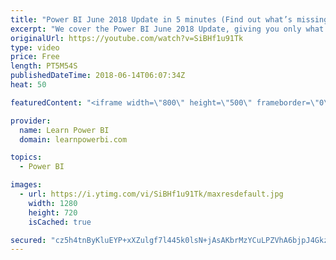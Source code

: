 ```yaml
---
title: "Power BI June 2018 Update in 5 minutes (Find out what’s missing in this update!)"
excerpt: "We cover the Power BI June 2018 Update, giving you only what you need to know in about 5 minutes or so :-) The biggest news with this update may actually be what’s missing from this update. Find out, when you watch this video. ---------------------------------------------------------------------------------------------------"
originalUrl: https://youtube.com/watch?v=SiBHf1u91Tk
type: video
price: Free
length: PT5M54S
publishedDateTime: 2018-06-14T06:07:34Z
heat: 50

featuredContent: "<iframe width=\"800\" height=\"500\" frameborder=\"0\" src=\"https://www.youtube.com/embed/SiBHf1u91Tk\" allow=\"accelerometer; autoplay; encrypted-media; gyroscope; picture-in-picture\" allowfullscreen></iframe>"

provider:
  name: Learn Power BI
  domain: learnpowerbi.com

topics:
  - Power BI

images:
  - url: https://i.ytimg.com/vi/SiBHf1u91Tk/maxresdefault.jpg
    width: 1280
    height: 720
    isCached: true

secured: "cz5h4tnByKluEYP+xXZulgf7l445k0lsN+jAsAKbrMzYCuLPZVhA6bjpJ4Gkzm1secAfuWN7Y5z0QjFUQOgOtfMPr+NDOdxBEx+zn/SPuhUNtie//KkxZhU9eiZ/Dny56tqZkRHg7gGhbn4eegI4I2i0fle8JYR38PqlIZIIeb44GtuB9pmlEQvaRJD8ZDRHFAU/TIerPujh/XanC0Of0avBcWM8sDsSlTiEPQ/GuoKVPi6KKLR8DGLz9FIuumjhpdFTYUqf4V/Qxz4Z0pp4deI+FtmvgD+o3fCTaNIIKyauI9BEBNAPCi2Oi8fSXLjSnJkjVvBNx5LgOV6mmTzYZvMzaZeMRVVnD+zdkdgR58oONOjipu+P5DqAwcUl85D3YRfM382Sxk5wTVsNwKUAaHYarWkLgl3wf3DWu2v/+r4=;TaejwpT4OkGkahqjtgNDSg=="
---
```


